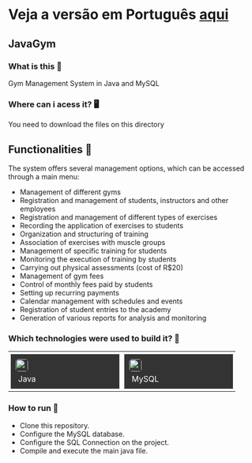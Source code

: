 # Veja a versão em Português <a href="README-ptbr.md">aqui</a>

## JavaGym
    
### What is this 🤔 
Gym Management System in Java and MySQL
    
### Where can i acess it? 🖥
You need to download the files on this directory

## Functionalities 💪
The system offers several management options, which can be accessed through a main menu:

- Management of different gyms
- Registration and management of students, instructors and other employees
- Registration and management of different types of exercises
- Recording the application of exercises to students
- Organization and structuring of training
- Association of exercises with muscle groups
- Management of specific training for students
- Monitoring the execution of training by students
- Carrying out physical assessments (cost of R$20)
- Management of gym fees
- Control of monthly fees paid by students
- Setting up recurring payments
- Calendar management with schedules and events
- Registration of student entries to the academy
- Generation of various reports for analysis and monitoring
    
### Which technologies were used to build it? 🚀
<table><tr><td style="padding: 5px;">
        <div style="background-color: #333; width: 200px; height: 50px; padding: 10px;">
            <img src='https://cdn.jsdelivr.net/gh/devicons/devicon@latest/icons/java/java-original.svg' width="25" height="25" style="border-radius: 5px;">
            <p style="color: white; padding: 5px; margin: 0;">Java</p>
        </div>
    </td><td style="padding: 5px;">
        <div style="background-color: #333; width: 200px; height: 50px; padding: 10px;">
            <img src='https://cdn.jsdelivr.net/gh/devicons/devicon@latest/icons/mysql/mysql-original.svg' width="25" height="25" style="border-radius: 5px;">
            <p style="color: white; padding: 5px; margin: 0;">MySQL</p>
        </div>
    </td></tr></table>
    
### How to run 🏃

- Clone this repository.
- Configure the MySQL database.
- Configure the SQL Connection on the project.
- Compile and execute the main java file.

